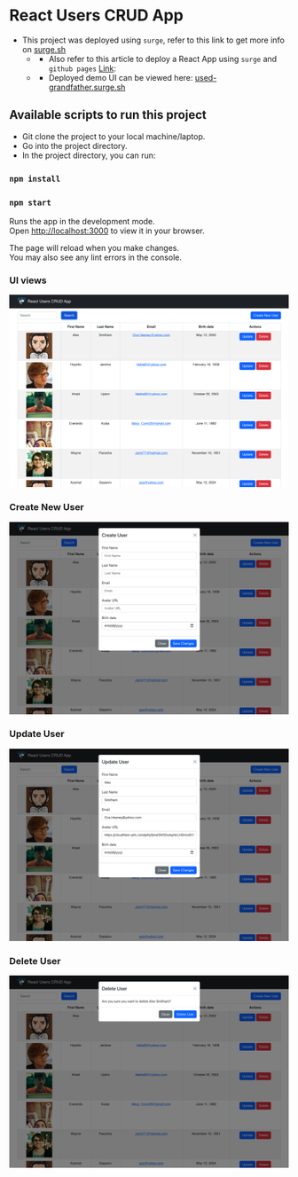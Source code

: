 # React Users CRUD App

- This project was deployed using `surge`, refer to this link to get more info on [surge.sh](https://surge.sh/)
  - - Also refer to this article to deploy a React App using `surge` and `github pages` [Link](https://www.freecodecamp.org/news/surge-vs-github-pages-deploying-a-create-react-app-project-c0ecbf317089):
  - - Deployed demo UI can be viewed here: [used-grandfather.surge.sh](used-grandfather.surge.sh)

## Available scripts to run this project

- Git clone the project to your local machine/laptop.
- Go into the project directory.
- In the project directory, you can run:

### `npm install`

### `npm start`

Runs the app in the development mode.\
Open [http://localhost:3000](http://localhost:3000) to view it in your browser.

The page will reload when you make changes.\
You may also see any lint errors in the console.

### UI views

![view](./images/view1.png)

### Create New User

![create](./images/create.png)

### Update User

![create](./images/update.png)

### Delete User

![create](./images/delete.png)
